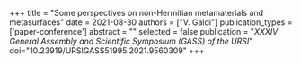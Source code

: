 +++
title = "Some perspectives on non-Hermitian metamaterials and metasurfaces"
date = 2021-08-30
authors = ["V. Galdi"]
publication_types = ['paper-conference']
abstract = ""
selected = false
publication = "*XXXIV General Assembly and Scientific Symposium (GASS) of the URSI*"
doi="10.23919/URSIGASS51995.2021.9560309"
+++

